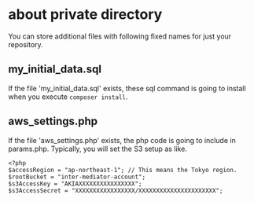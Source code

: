 # about private directory

You can store additional files with following fixed names for just your repository.

## my_initial_data.sql

If the file 'my_initial_data.sql' exists, these sql command is going to install when you execute ```composer install```.

## aws_settings.php

If the file 'aws_settings.php' exists, the php code is going to include in params.php. Typically, you will set the S3 setup as like.


```angular2html
<?php
$accessRegion = "ap-northeast-1"; // This means the Tokyo region.
$rootBucket = "inter-mediator-account";
$s3AccessKey = "AKIAXXXXXXXXXXXXXXXX";
$s3AccessSecret = "XXXXXXXXXXXXXXXXX/XXXXXXXXXXXXXXXXXXXXXX";
```